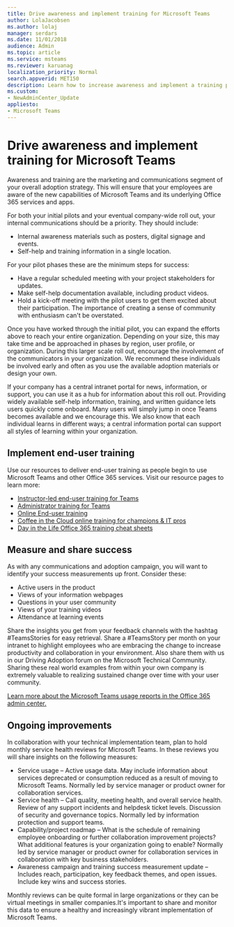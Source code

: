 ```yaml
---
title: Drive awareness and implement training for Microsoft Teams
author: LolaJacobsen
ms.author: lolaj
manager: serdars
ms.date: 11/01/2018
audience: Admin
ms.topic: article
ms.service: msteams
ms.reviewer: karuanag
localization_priority: Normal
search.appverid: MET150
description: Learn how to increase awareness and implement a training program for Microsoft Teams adoption.
ms.custom:
- NewAdminCenter_Update
appliesto: 
- Microsoft Teams
---
```


# Drive awareness and implement training for Microsoft Teams

Awareness and training are the marketing and communications segment of your overall adoption strategy. This will ensure that your employees are aware of the new capabilities of Microsoft Teams and its underlying Office 365 services and apps.
   
For both your initial pilots and your eventual company-wide roll out, your internal communications should be a priority. They should include:

- Internal awareness materials such as posters, digital signage and events.
- Self-help and training information in a single location.

For your pilot phases these are the minimum steps for success:

- Have a regular scheduled meeting with your project stakeholders for updates.
- Make self-help documentation available, including product videos.
- Hold a kick-off meeting with the pilot users to get them excited about their participation. The importance of creating a sense of community with enthusiasm can't be overstated.

Once you have worked through the initial pilot, you can expand the efforts above to reach your entire organization. Depending on your size, this may take time and be approached in phases by region, user profile, or organization. During this larger scale roll out, encourage the involvement of the communicators in your organization. We recommend these individuals be involved early and often as you use the available adoption materials or design your own.

If your company has a central intranet portal for news, information, or support, you can use it as a hub for information about this roll out. Providing widely available self-help information, training, and written guidance lets users quickly come onboard. Many users will simply jump in once Teams becomes available and we encourage this. We also know that each individual learns in different ways; a central information portal can support all styles of learning within your organization.

## Implement end-user training

Use our resources to deliver end-user training as people begin to use Microsoft Teams and other Office 365 services. Visit our resource pages to learn more:

- [Instructor-led end-user training for Teams](instructor-led-training-teams-landing-page.md)
- [Administrator training for Teams](itadmin-readiness.md)
- [Online End-user training](enduser-training.md)
- [Coffee in the Cloud online training for champions & IT pros](https://aka.ms/CoffeeintheCloud) 
- [Day in the Life Office 365 training cheat sheets](https://aka.ms/O365AdoptionTools)

## Measure and share success

As with any communications and adoption campaign, you will want to identify your success measurements up front. Consider these:

- Active users in the product
- Views of your information webpages
- Questions in your user community
- Views of your training videos
- Attendance at learning events

Share the insights you get from your feedback channels with the hashtag #TeamsStories for easy retrieval. Share a #TeamsStory per month on your intranet to highlight employees who are embracing the change to increase productivity and collaboration in your environment. Also share them with us in our Driving Adoption forum on the Microsoft Technical Community. Sharing these real world examples from within your own company is extremely valuable to realizing sustained change over time with your user community.

[Learn more about the Microsoft Teams usage reports in the Office 365 admin center.](teams-activity-reports.md)

## Ongoing improvements

In collaboration with your technical implementation team, plan to hold monthly service health reviews for Microsoft Teams. In these reviews you will share insights on the following measures:

- Service usage – Active usage data. May include information about services deprecated or consumption reduced as a result of moving to Microsoft Teams.  Normally led by service manager or product owner for collaboration services.
- Service health – Call quality, meeting health, and overall service health. Review of any support incidents and helpdesk ticket levels. Discussion of security and governance topics. Normally led by information protection and support teams. 
- Capability/project roadmap – What is the schedule of remaining employee onboarding or further collaboration improvement projects? What additional features is your organization going to enable? Normally led by service manager or product owner for collaboration services in collaboration with key business stakeholders. 
- Awareness campaign and training success measurement update – Includes reach, participation, key feedback themes, and open issues. Include key wins and success stories.
 
Monthly reviews can be quite formal in large organizations or they can be virtual meetings in smaller companies.It's important to share and monitor this data to ensure a healthy and increasingly vibrant implementation of Microsoft Teams. 
